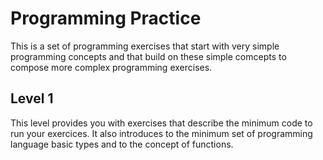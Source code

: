# Programming Practice
This is a set of programming exercises that start with very simple programming concepts and that build on these simple comcepts to compose
more complex programming exercises.

## Level 1
This level provides you with exercises that describe the minimum code to run your exercices.  It also introduces to the minimum set of
programming language basic types and to the concept of functions.
